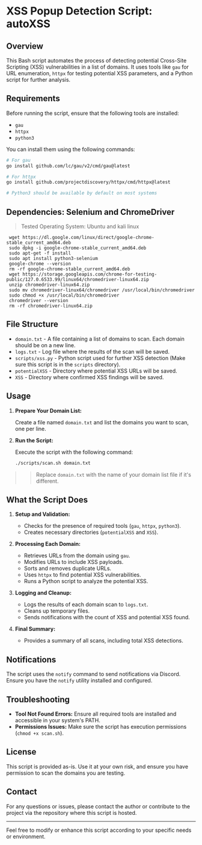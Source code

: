 # XSS Popup Detection Script: autoXSS

## Overview

This Bash script automates the process of detecting potential Cross-Site Scripting (XSS) vulnerabilities in a list of domains. It uses tools like `gau` for URL enumeration, `httpx` for testing potential XSS parameters, and a Python script for further analysis.

## Requirements

Before running the script, ensure that the following tools are installed:

- `gau`
- `httpx`
- `python3`

You can install them using the following commands:

```bash
# For gau
go install github.com/lc/gau/v2/cmd/gau@latest

# For httpx
go install github.com/projectdiscovery/httpx/cmd/httpx@latest

# Python3 should be available by default on most systems
```

## Dependencies: Selenium and ChromeDriver
>Tested Operating System: Ubuntu and kali linux
```
 wget https://dl.google.com/linux/direct/google-chrome-stable_current_amd64.deb
 sudo dpkg -i google-chrome-stable_current_amd64.deb
 sudo apt-get -f install
 sudo apt install python3-selenium
 google-chrome --version
 rm -rf google-chrome-stable_current_amd64.deb
 wget https://storage.googleapis.com/chrome-for-testing-public/127.0.6533.99/linux64/chromedriver-linux64.zip
 unzip chromedriver-linux64.zip
 sudo mv chromedriver-linux64/chromedriver /usr/local/bin/chromedriver
 sudo chmod +x /usr/local/bin/chromedriver
 chromedriver --version
 rm -rf chromedriver-linux64.zip
```

## File Structure

- `domain.txt` - A file containing a list of domains to scan. Each domain should be on a new line.
- `logs.txt` - Log file where the results of the scan will be saved.
- `scripts/xss.py` - Python script used for further XSS detection (Make sure this script is in the `scripts` directory).
- `potentialXSS` - Directory where potential XSS URLs will be saved.
- `XSS` - Directory where confirmed XSS findings will be saved.

## Usage

1. **Prepare Your Domain List:**

   Create a file named `domain.txt` and list the domains you want to scan, one per line.

2. **Run the Script:**

   Execute the script with the following command:

   ```bash
   ./scripts/scan.sh domain.txt
   ```
>>Replace `domain.txt` with the name of your domain list file if it's different.

## What the Script Does

1. **Setup and Validation:**
   - Checks for the presence of required tools (`gau`, `httpx`, `python3`).
   - Creates necessary directories (`potentialXSS` and `XSS`).

2. **Processing Each Domain:**
   - Retrieves URLs from the domain using `gau`.
   - Modifies URLs to include XSS payloads.
   - Sorts and removes duplicate URLs.
   - Uses `httpx` to find potential XSS vulnerabilities.
   - Runs a Python script to analyze the potential XSS.

3. **Logging and Cleanup:**
   - Logs the results of each domain scan to `logs.txt`.
   - Cleans up temporary files.
   - Sends notifications with the count of XSS and potential XSS found.

4. **Final Summary:**
   - Provides a summary of all scans, including total XSS detections.

## Notifications

The script uses the `notify` command to send notifications via Discord. Ensure you have the `notify` utility installed and configured.

## Troubleshooting

- **Tool Not Found Errors:** Ensure all required tools are installed and accessible in your system's PATH.
- **Permissions Issues:** Make sure the script has execution permissions (`chmod +x scan.sh`).

## License

This script is provided as-is. Use it at your own risk, and ensure you have permission to scan the domains you are testing.

## Contact

For any questions or issues, please contact the author or contribute to the project via the repository where this script is hosted.

---

Feel free to modify or enhance this script according to your specific needs or environment.
   
